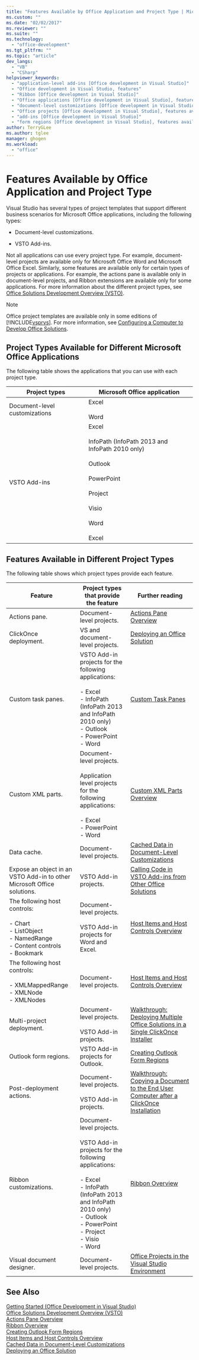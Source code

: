 ```yaml
---
title: "Features Available by Office Application and Project Type | Microsoft Docs"
ms.custom: ""
ms.date: "02/02/2017"
ms.reviewer: ""
ms.suite: ""
ms.technology: 
  - "office-development"
ms.tgt_pltfrm: ""
ms.topic: "article"
dev_langs: 
  - "VB"
  - "CSharp"
helpviewer_keywords: 
  - "application-level add-ins [Office development in Visual Studio]"
  - "Office development in Visual Studio, features"
  - "Ribbon [Office development in Visual Studio]"
  - "Office applications [Office development in Visual Studio], features available"
  - "document-level customizations [Office development in Visual Studio]"
  - "Office projects [Office development in Visual Studio], features available"
  - "add-ins [Office development in Visual Studio]"
  - "form regions [Office development in Visual Studio], features available"
author: TerryGLee
ms.author: tglee
manager: ghogen
ms.workload: 
  - "office"
---
```

# Features Available by Office Application and Project Type
  Visual Studio has several types of project templates that support different business scenarios for Microsoft Office applications, including the following types:  
  
-   Document-level customizations.  
  
-   VSTO Add-ins.  
  
 Not all applications can use every project type. For example, document-level projects are available only for Microsoft Office Word and Microsoft Office Excel. Similarly, some features are available only for certain types of projects or applications. For example, the actions pane is available only in document-level projects, and Ribbon extensions are available only for some applications. For more information about the different project types, see [Office Solutions Development Overview &#40;VSTO&#41;](../vsto/office-solutions-development-overview-vsto.md).  
  
> [!NOTE]  
>  Office project templates are available only in some editions of [!INCLUDE[vsprvs](../sharepoint/includes/vsprvs-md.md)]. For more information, see [Configuring a Computer to Develop Office Solutions](../vsto/configuring-a-computer-to-develop-office-solutions.md).  
  
## Project Types Available for Different Microsoft Office Applications  
 The following table shows the applications that you can use with each project type.  
  
|Project types|Microsoft Office application|  
|-------------------|----------------------------------|  
|Document-level customizations|Excel<br /><br /> Word|  
|VSTO Add-ins|Excel<br /><br /> InfoPath (InfoPath 2013 and InfoPath 2010 only)<br /><br /> Outlook<br /><br /> PowerPoint<br /><br /> Project<br /><br /> Visio<br /><br /> Word<br /><br /> Excel|  
  
## Features Available in Different Project Types  
 The following table shows which project types provide each feature.  
  
|Feature|Project types that provide the feature|Further reading|  
|-------------|--------------------------------------------|---------------------|  
|Actions pane.|Document-level projects.|[Actions Pane Overview](../vsto/actions-pane-overview.md)|  
|ClickOnce deployment.|VS and document-level projects.|[Deploying an Office Solution](../vsto/deploying-an-office-solution.md)|  
|Custom task panes.|VSTO Add-in projects for the following applications:<br /><br /> -   Excel<br />-   InfoPath (InfoPath 2013 and InfoPath 2010 only)<br />-   Outlook<br />-   PowerPoint<br />-   Word|[Custom Task Panes](../vsto/custom-task-panes.md)|  
|Custom XML parts.|Document-level projects.<br /><br /> Application level projects for the following applications:<br /><br /> -   Excel<br />-   PowerPoint<br />-   Word|[Custom XML Parts Overview](../vsto/custom-xml-parts-overview.md)|  
|Data cache.|Document-level projects.|[Cached Data in Document-Level Customizations](../vsto/cached-data-in-document-level-customizations.md)|  
|Expose an object in an VSTO Add-in to other Microsoft Office solutions.|VSTO Add-in projects.|[Calling Code in VSTO Add-ins from Other Office Solutions](../vsto/calling-code-in-vsto-add-ins-from-other-office-solutions.md)|  
|The following host controls:<br /><br /> -   Chart<br />-   ListObject<br />-   NamedRange<br />-   Content controls<br />-   Bookmark|Document-level projects.<br /><br /> VSTO Add-in projects for Word and Excel.|[Host Items and Host Controls Overview](../vsto/host-items-and-host-controls-overview.md)|  
|The following host controls:<br /><br /> -   XMLMappedRange<br />-   XMLNode<br />-   XMLNodes|Document-level projects.|[Host Items and Host Controls Overview](../vsto/host-items-and-host-controls-overview.md)|  
|Multi-project deployment.|Document-level projects.<br /><br /> VSTO Add-in projects.|[Walkthrough: Deploying Multiple Office Solutions in a Single ClickOnce Installer](http://msdn.microsoft.com/en-us/051223c0-4082-4799-b78b-a4763a9def55)|  
|Outlook form regions.|VSTO Add-in projects for Outlook.|[Creating Outlook Form Regions](../vsto/creating-outlook-form-regions.md)|  
|Post-deployment actions.|Document-level projects.<br /><br /> VSTO Add-in projects.|[Walkthrough: Copying a Document to the End User Computer after a ClickOnce Installation](http://msdn.microsoft.com/en-us/100090f7-bc63-4152-b3e1-19b48bc27466)|  
|Ribbon customizations.|Document-level projects.<br /><br /> VSTO Add-in projects for the following applications:<br /><br /> -   Excel<br />-   InfoPath (InfoPath 2013 and InfoPath 2010 only)<br />-   Outlook<br />-   PowerPoint<br />-   Project<br />-   Visio<br />-   Word|[Ribbon Overview](../vsto/ribbon-overview.md)|  
|Visual document designer.|Document-level projects.|[Office Projects in the Visual Studio Environment](../vsto/office-projects-in-the-visual-studio-environment.md)|  
  
## See Also  
 [Getting Started &#40;Office Development in Visual Studio&#41;](../vsto/getting-started-office-development-in-visual-studio.md)   
 [Office Solutions Development Overview &#40;VSTO&#41;](../vsto/office-solutions-development-overview-vsto.md)   
 [Actions Pane Overview](../vsto/actions-pane-overview.md)   
 [Ribbon Overview](../vsto/ribbon-overview.md)   
 [Creating Outlook Form Regions](../vsto/creating-outlook-form-regions.md)   
 [Host Items and Host Controls Overview](../vsto/host-items-and-host-controls-overview.md)   
 [Cached Data in Document-Level Customizations](../vsto/cached-data-in-document-level-customizations.md)   
 [Deploying an Office Solution](../vsto/deploying-an-office-solution.md)  
  
  